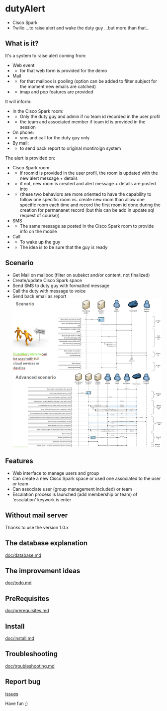 # dutyAlert
* Cisco Spark
* Twilio
...to raise alert and wake the duty guy
...but more than that...

## What is it?
It's a system to raise alert coming from:
* Web event
* * for that web form is provided for the demo
* Mail
* * for that mailbox is pooling (option can be added to filter subject for the moment new emails are catched)
* * imap and pop features are provided

It will inform:
* In the Cisco Spark room:
* * Only the duty guy and admin if no team id recorded in the user profil
* * the team and associated member if team id is provided in the session
* On phone:
* * sms and call for the duty guy only
* By mail:
* * to send back report to original montiroign system

The alert is provided on:
* Cisco Spark room
* * if roomid is provided in the user profil, the room is updated with the new alert message + details
* * if not, new room is created and alert message + details are posted into
* * (these two behaviors are more oriented to have the capability to follow one specific room vs. create new room than allow one specific room each time and record the first room id done during the creation for permananet record (but this can be add in update sql request of course))
* SMS
* * The same message as posted in the Cisco Spark room to provide info on the mobile
* Call
* * To wake up the guy
* * The idea is to be sure that the guy is ready

## Scenario
* Get Mail on mailbox (filter on subekct and/or content, not finalized)
* Create/update Cisco Spark space
* Send SMS to duty guy with formatted message
* Call the duty with message to voice 
* Send back email as report
![](doc/workflow.png)
![](doc/workflow_adv.png)

## Features
* Web interface to manage users and group
* Can create a new Cisco Spark space or used one associated to the user or team
* Can associate user (group management included) or team
* Escalation process is launched (add membership or team) of 'escalation' keywork is enter

## Without mail server
Thanks to use the version 1.0.x

## The database explanation
[doc/database.md](doc/database.md)

## The improvement ideas
[doc/todo.md](doc/todo.md)

## PreRequisites
[doc/prerequisites.md](doc/prerequisites.md)

## Install
[doc/install.md](doc/install.md)

## Troubleshooting
[doc/troubleshooting.md](doc/troubleshooting.md)

## Report bug
[issues](issues)



Have fun ;)

